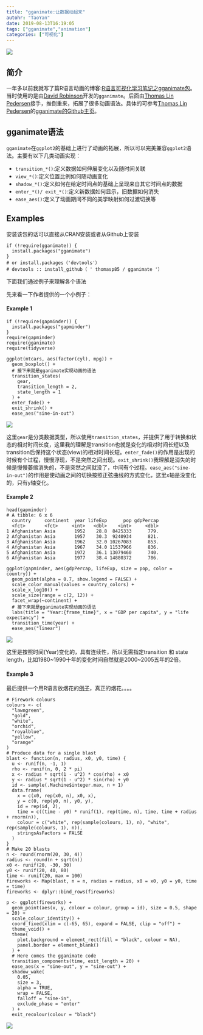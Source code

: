 ```yaml
---
title: "gganimate:让数据动起来"
autohr: "TaoYan"
date: 2019-08-13T16:19:05
tags: ["gganimate","animation"]
categories: ["可视化"]
---
```


![](https://raw.githubusercontent.com/YTLogos/pic_link/master/img/firework.gif)

## 简介

一年多以前我就写了篇R语言动画的博客:[R语言可视化学习笔记之gganimate包](https://taoyan.netlify.com/post/2018-02-06.r%E8%AF%AD%E8%A8%80%E5%8F%AF%E8%A7%86%E5%8C%96%E5%AD%A6%E4%B9%A0%E7%AC%94%E8%AE%B0%E4%B9%8Bgganimate%E5%8C%85/)。当时使用的是由[David Robinson](https://github.com/dgrtwo)开发的`gganimate`。后面由[Thomas Lin Pedersen](https://github.com/thomasp85)接手，推倒重来，拓展了很多动画语法。具体的可参考[Thomas Lin Pedersen](https://github.com/thomasp85)的[gganimate的Github主页](https://github.com/thomasp85/gganimate)。

<!--more-->

## gganimate语法
`gganimate`在`ggplot2`的基础上进行了动画的拓展，所以可以完美兼容`ggplot2`语法。主要有以下几类动画实现：

* `transition_*()`:定义数据如何伸展变化以及随时间关联
* `view_*()`:定义位置比例如何随动画变化
* `shadow_*()`:定义如何在给定时间点的基础上呈现来自其它时间点的数据
* `enter_*()/ exit_*()`:定义新数据如何显示，旧数据如何消失
* `ease_aes()`:定义了动画期间不同的美学映射如何过渡切换等

## Examples

安装该包的话可以直接从CRAN安装或者从Github上安装
```
if (!require(gganimate)) {
  install.packages("gganimate")
}
# or install.packages（'devtools'）
# devtools :: install_github（ ' thomasp85 / gganimate '）
```

下面我们通过例子来理解各个语法

先来看一下作者提供的一个小例子：

#### Example 1

```
if (!require(gapminder)) {
  install.packages("gapminder")
}
require(gapminder)
require(gganimate)
require(tidyverse)

ggplot(mtcars, aes(factor(cyl), mpg)) +
  geom_boxplot() +
  # 接下来就是gganimate实现动画的语法
  transition_states(
    gear,
    transition_length = 2,
    state_length = 1
  ) +
  enter_fade() +
  exit_shrink() +
  ease_aes("sine-in-out")
```

![](https://raw.githubusercontent.com/YTLogos/pic_link/master/img/1.gif)

这里`gear`是分类数据类型，所以使用`transition_states`，并提供了用于转换和状态的相对时间长度，这里我的理解是transition也就是变化的相对时间长短以及transition后保持这个状态(view)的相对时间长短。`enter_fade()`的作用是出现的时候有个过程，慢慢浮现，不是突然之间出现。`exit_shrink()`我理解是消失的时候是慢慢萎缩消失的，不是突然之间就没了，中间有个过程。`ease_aes("sine-in-out")`的作用是使动画之间的切换按照正弦曲线的方式变化，这里x轴是没变化的，只有y轴变化。


#### Example 2

```
head(gapminder)
# A tibble: 6 x 6
  country     continent  year lifeExp      pop gdpPercap
  <fct>       <fct>     <int>   <dbl>    <int>     <dbl>
1 Afghanistan Asia       1952    28.8  8425333      779.
2 Afghanistan Asia       1957    30.3  9240934      821.
3 Afghanistan Asia       1962    32.0 10267083      853.
4 Afghanistan Asia       1967    34.0 11537966      836.
5 Afghanistan Asia       1972    36.1 13079460      740.
6 Afghanistan Asia       1977    38.4 14880372      786.
```

```
ggplot(gapminder, aes(gdpPercap, lifeExp, size = pop, color = country)) +
  geom_point(alpha = 0.7, show.legend = FALSE) +
  scale_color_manual(values = country_colors) +
  scale_x_log10() +
  scale_size(range = c(2, 12)) +
  facet_wrap(~continent) +
  # 接下来就是gganimate实现动画的语法
  labs(title = "Year:{frame_time}", x = "GDP per capita", y = "life expectancy") +
  transition_time(year) +
  ease_aes("linear")
```

![](https://raw.githubusercontent.com/YTLogos/pic_link/master/img/2.gif)

这里是按照时间(Year)变化的，具有连续性，所以无需指定transition 和 state length，比如1980~1990十年的变化时间自然就是2000~2005五年的2倍。

#### Example 3

最后提供一个用R语言放烟花的[例子](https://www.data-imaginist.com/2019/gganimate-has-transitioned-to-a-state-of-release/)，真正的烟花。。。。

```
# Firework colours
colours <- c(
  "lawngreen",
  "gold",
  "white",
  "orchid",
  "royalblue",
  "yellow",
  "orange"
)
# Produce data for a single blast
blast <- function(n, radius, x0, y0, time) {
  u <- runif(n, -1, 1)
  rho <- runif(n, 0, 2 * pi)
  x <- radius * sqrt(1 - u^2) * cos(rho) + x0
  y <- radius * sqrt(1 - u^2) * sin(rho) + y0
  id <- sample(.Machine$integer.max, n + 1)
  data.frame(
    x = c(x0, rep(x0, n), x0, x),
    y = c(0, rep(y0, n), y0, y),
    id = rep(id, 2),
    time = c((time - y0) * runif(1), rep(time, n), time, time + radius + rnorm(n)),
    colour = c("white", rep(sample(colours, 1), n), "white", rep(sample(colours, 1), n)),
    stringsAsFactors = FALSE
  )
}
# Make 20 blasts
n <- round(rnorm(20, 30, 4))
radius <- round(n + sqrt(n))
x0 <- runif(20, -30, 30)
y0 <- runif(20, 40, 80)
time <- runif(20, max = 100)
fireworks <- Map(blast, n = n, radius = radius, x0 = x0, y0 = y0, time = time)
fireworks <- dplyr::bind_rows(fireworks)

p <- ggplot(fireworks) +
  geom_point(aes(x, y, colour = colour, group = id), size = 0.5, shape = 20) +
  scale_colour_identity() +
  coord_fixed(xlim = c(-65, 65), expand = FALSE, clip = "off") +
  theme_void() +
  theme(
    plot.background = element_rect(fill = "black", colour = NA),
    panel.border = element_blank()
  ) +
  # Here comes the gganimate code
  transition_components(time, exit_length = 20) +
  ease_aes(x = "sine-out", y = "sine-out") +
  shadow_wake(
    0.05,
    size = 3,
    alpha = TRUE,
    wrap = FALSE,
    falloff = "sine-in",
    exclude_phase = "enter"
  ) +
  exit_recolour(colour = "black")
```

![](https://raw.githubusercontent.com/YTLogos/pic_link/master/img/firework.gif)

